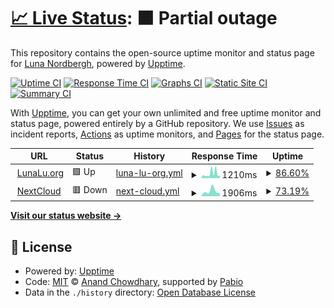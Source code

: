 # [📈 Live Status](https://LunaLu-dev.github.io/Uptime-Monitor): <!--live status--> **🟧 Partial outage**

This repository contains the open-source uptime monitor and status page for [Luna Nordbergh](https://lunalu.org/socials/), powered by [Upptime](https://github.com/upptime/upptime).

[![Uptime CI](https://github.com/LunaLu-dev/Uptime-Monitor/workflows/Uptime%20CI/badge.svg)](https://github.com/LunaLu-dev/Uptime-Monitor/actions?query=workflow%3A%22Uptime+CI%22)
[![Response Time CI](https://github.com/LunaLu-dev/Uptime-Monitor/workflows/Response%20Time%20CI/badge.svg)](https://github.com/LunaLu-dev/Uptime-Monitor/actions?query=workflow%3A%22Response+Time+CI%22)
[![Graphs CI](https://github.com/LunaLu-dev/Uptime-Monitor/workflows/Graphs%20CI/badge.svg)](https://github.com/LunaLu-dev/Uptime-Monitor/actions?query=workflow%3A%22Graphs+CI%22)
[![Static Site CI](https://github.com/LunaLu-dev/Uptime-Monitor/workflows/Static%20Site%20CI/badge.svg)](https://github.com/LunaLu-dev/Uptime-Monitor/actions?query=workflow%3A%22Static+Site+CI%22)
[![Summary CI](https://github.com/LunaLu-dev/Uptime-Monitor/workflows/Summary%20CI/badge.svg)](https://github.com/LunaLu-dev/Uptime-Monitor/actions?query=workflow%3A%22Summary+CI%22)

With [Upptime](https://upptime.js.org), you can get your own unlimited and free uptime monitor and status page, powered entirely by a GitHub repository. We use [Issues](https://github.com/LunaLu-dev/Uptime-Monitor/issues) as incident reports, [Actions](https://github.com/LunaLu-dev/Uptime-Monitor/actions) as uptime monitors, and [Pages](https://LunaLu-dev.github.io/Uptime-Monitor) for the status page.

<!--start: status pages-->
<!-- This summary is generated by Upptime (https://github.com/upptime/upptime) -->
<!-- Do not edit this manually, your changes will be overwritten -->
<!-- prettier-ignore -->
| URL | Status | History | Response Time | Uptime |
| --- | ------ | ------- | ------------- | ------ |
| <img alt="" src="https://icons.duckduckgo.com/ip3/www.lunalu.org.ico" height="13"> [LunaLu.org](https://www.lunalu.org) | 🟩 Up | [luna-lu-org.yml](https://github.com/LunaLu-dev/Uptime-Monitor/commits/HEAD/history/luna-lu-org.yml) | <details><summary><img alt="Response time graph" src="./graphs/luna-lu-org/response-time-week.png" height="20"> 1210ms</summary><br><a href="https://LunaLu-dev.github.io/Uptime-Monitor/history/luna-lu-org"><img alt="Response time 1210" src="https://img.shields.io/endpoint?url=https%3A%2F%2Fraw.githubusercontent.com%2FLunaLu-dev%2FUptime-Monitor%2FHEAD%2Fapi%2Fluna-lu-org%2Fresponse-time.json"></a><br><a href="https://LunaLu-dev.github.io/Uptime-Monitor/history/luna-lu-org"><img alt="24-hour response time 1270" src="https://img.shields.io/endpoint?url=https%3A%2F%2Fraw.githubusercontent.com%2FLunaLu-dev%2FUptime-Monitor%2FHEAD%2Fapi%2Fluna-lu-org%2Fresponse-time-day.json"></a><br><a href="https://LunaLu-dev.github.io/Uptime-Monitor/history/luna-lu-org"><img alt="7-day response time 1210" src="https://img.shields.io/endpoint?url=https%3A%2F%2Fraw.githubusercontent.com%2FLunaLu-dev%2FUptime-Monitor%2FHEAD%2Fapi%2Fluna-lu-org%2Fresponse-time-week.json"></a><br><a href="https://LunaLu-dev.github.io/Uptime-Monitor/history/luna-lu-org"><img alt="30-day response time 1210" src="https://img.shields.io/endpoint?url=https%3A%2F%2Fraw.githubusercontent.com%2FLunaLu-dev%2FUptime-Monitor%2FHEAD%2Fapi%2Fluna-lu-org%2Fresponse-time-month.json"></a><br><a href="https://LunaLu-dev.github.io/Uptime-Monitor/history/luna-lu-org"><img alt="1-year response time 1210" src="https://img.shields.io/endpoint?url=https%3A%2F%2Fraw.githubusercontent.com%2FLunaLu-dev%2FUptime-Monitor%2FHEAD%2Fapi%2Fluna-lu-org%2Fresponse-time-year.json"></a></details> | <details><summary><a href="https://LunaLu-dev.github.io/Uptime-Monitor/history/luna-lu-org">86.60%</a></summary><a href="https://LunaLu-dev.github.io/Uptime-Monitor/history/luna-lu-org"><img alt="All-time uptime 86.60%" src="https://img.shields.io/endpoint?url=https%3A%2F%2Fraw.githubusercontent.com%2FLunaLu-dev%2FUptime-Monitor%2FHEAD%2Fapi%2Fluna-lu-org%2Fuptime.json"></a><br><a href="https://LunaLu-dev.github.io/Uptime-Monitor/history/luna-lu-org"><img alt="24-hour uptime 78.74%" src="https://img.shields.io/endpoint?url=https%3A%2F%2Fraw.githubusercontent.com%2FLunaLu-dev%2FUptime-Monitor%2FHEAD%2Fapi%2Fluna-lu-org%2Fuptime-day.json"></a><br><a href="https://LunaLu-dev.github.io/Uptime-Monitor/history/luna-lu-org"><img alt="7-day uptime 86.60%" src="https://img.shields.io/endpoint?url=https%3A%2F%2Fraw.githubusercontent.com%2FLunaLu-dev%2FUptime-Monitor%2FHEAD%2Fapi%2Fluna-lu-org%2Fuptime-week.json"></a><br><a href="https://LunaLu-dev.github.io/Uptime-Monitor/history/luna-lu-org"><img alt="30-day uptime 86.60%" src="https://img.shields.io/endpoint?url=https%3A%2F%2Fraw.githubusercontent.com%2FLunaLu-dev%2FUptime-Monitor%2FHEAD%2Fapi%2Fluna-lu-org%2Fuptime-month.json"></a><br><a href="https://LunaLu-dev.github.io/Uptime-Monitor/history/luna-lu-org"><img alt="1-year uptime 86.60%" src="https://img.shields.io/endpoint?url=https%3A%2F%2Fraw.githubusercontent.com%2FLunaLu-dev%2FUptime-Monitor%2FHEAD%2Fapi%2Fluna-lu-org%2Fuptime-year.json"></a></details>
| <img alt="" src="https://icons.duckduckgo.com/ip3/nextcloud.lunalu.org.ico" height="13"> [NextCloud](https://nextcloud.lunalu.org) | 🟥 Down | [next-cloud.yml](https://github.com/LunaLu-dev/Uptime-Monitor/commits/HEAD/history/next-cloud.yml) | <details><summary><img alt="Response time graph" src="./graphs/next-cloud/response-time-week.png" height="20"> 1906ms</summary><br><a href="https://LunaLu-dev.github.io/Uptime-Monitor/history/next-cloud"><img alt="Response time 1906" src="https://img.shields.io/endpoint?url=https%3A%2F%2Fraw.githubusercontent.com%2FLunaLu-dev%2FUptime-Monitor%2FHEAD%2Fapi%2Fnext-cloud%2Fresponse-time.json"></a><br><a href="https://LunaLu-dev.github.io/Uptime-Monitor/history/next-cloud"><img alt="24-hour response time 1904" src="https://img.shields.io/endpoint?url=https%3A%2F%2Fraw.githubusercontent.com%2FLunaLu-dev%2FUptime-Monitor%2FHEAD%2Fapi%2Fnext-cloud%2Fresponse-time-day.json"></a><br><a href="https://LunaLu-dev.github.io/Uptime-Monitor/history/next-cloud"><img alt="7-day response time 1906" src="https://img.shields.io/endpoint?url=https%3A%2F%2Fraw.githubusercontent.com%2FLunaLu-dev%2FUptime-Monitor%2FHEAD%2Fapi%2Fnext-cloud%2Fresponse-time-week.json"></a><br><a href="https://LunaLu-dev.github.io/Uptime-Monitor/history/next-cloud"><img alt="30-day response time 1906" src="https://img.shields.io/endpoint?url=https%3A%2F%2Fraw.githubusercontent.com%2FLunaLu-dev%2FUptime-Monitor%2FHEAD%2Fapi%2Fnext-cloud%2Fresponse-time-month.json"></a><br><a href="https://LunaLu-dev.github.io/Uptime-Monitor/history/next-cloud"><img alt="1-year response time 1906" src="https://img.shields.io/endpoint?url=https%3A%2F%2Fraw.githubusercontent.com%2FLunaLu-dev%2FUptime-Monitor%2FHEAD%2Fapi%2Fnext-cloud%2Fresponse-time-year.json"></a></details> | <details><summary><a href="https://LunaLu-dev.github.io/Uptime-Monitor/history/next-cloud">73.19%</a></summary><a href="https://LunaLu-dev.github.io/Uptime-Monitor/history/next-cloud"><img alt="All-time uptime 73.19%" src="https://img.shields.io/endpoint?url=https%3A%2F%2Fraw.githubusercontent.com%2FLunaLu-dev%2FUptime-Monitor%2FHEAD%2Fapi%2Fnext-cloud%2Fuptime.json"></a><br><a href="https://LunaLu-dev.github.io/Uptime-Monitor/history/next-cloud"><img alt="24-hour uptime 51.47%" src="https://img.shields.io/endpoint?url=https%3A%2F%2Fraw.githubusercontent.com%2FLunaLu-dev%2FUptime-Monitor%2FHEAD%2Fapi%2Fnext-cloud%2Fuptime-day.json"></a><br><a href="https://LunaLu-dev.github.io/Uptime-Monitor/history/next-cloud"><img alt="7-day uptime 73.19%" src="https://img.shields.io/endpoint?url=https%3A%2F%2Fraw.githubusercontent.com%2FLunaLu-dev%2FUptime-Monitor%2FHEAD%2Fapi%2Fnext-cloud%2Fuptime-week.json"></a><br><a href="https://LunaLu-dev.github.io/Uptime-Monitor/history/next-cloud"><img alt="30-day uptime 73.19%" src="https://img.shields.io/endpoint?url=https%3A%2F%2Fraw.githubusercontent.com%2FLunaLu-dev%2FUptime-Monitor%2FHEAD%2Fapi%2Fnext-cloud%2Fuptime-month.json"></a><br><a href="https://LunaLu-dev.github.io/Uptime-Monitor/history/next-cloud"><img alt="1-year uptime 73.19%" src="https://img.shields.io/endpoint?url=https%3A%2F%2Fraw.githubusercontent.com%2FLunaLu-dev%2FUptime-Monitor%2FHEAD%2Fapi%2Fnext-cloud%2Fuptime-year.json"></a></details>

<!--end: status pages-->

[**Visit our status website →**](https://LunaLu-dev.github.io/Uptime-Monitor)

## 📄 License

- Powered by: [Upptime](https://github.com/upptime/upptime)
- Code: [MIT](./LICENSE) © [Anand Chowdhary](https://anandchowdhary.com), supported by [Pabio](https://pabio.com)
- Data in the `./history` directory: [Open Database License](https://opendatacommons.org/licenses/odbl/1-0/)
